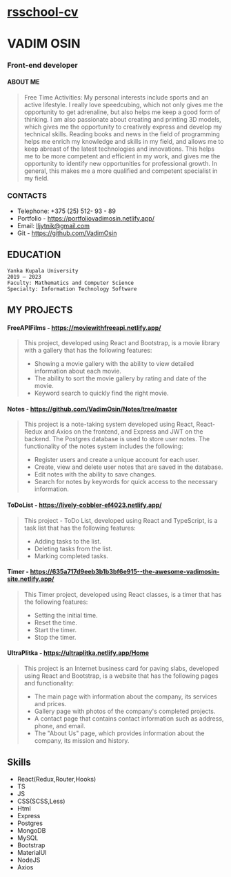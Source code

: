 # **[rsschool-cv](https://vadimosin.github.io/rsschool-cv/cv/)**
# VADIM OSIN

### Front-end developer

#### ABOUT ME

>Free Time Activities: My personal
interests include sports and an active
lifestyle. I really love speedcubing,
which not only gives me the
opportunity to get adrenaline, but also
helps me keep a good form of thinking.
I am also passionate about creating
and printing 3D models, which gives
me the opportunity to creatively
express and develop my technical
skills. Reading books and news in the
field of programming helps me enrich
my knowledge and skills in my field,
and allows me to keep abreast of the
latest technologies and innovations.
This helps me to be more competent
and efficient in my work, and gives me
the opportunity to identify new
opportunities for professional growth.
In general, this makes me a more
qualified and competent specialist in
my field.

### CONTACTS

 * Telephone: +375 (25) 512- 93 - 89
 * Portfolio - https://portfoliovadimosin.netlify.app/
 * Email: lljytnik@gmail.com
 * Git - https://github.com/VadimOsin

## EDUCATION

```
Yanka Kupala University
2019 — 2023
Faculty: Mathematics and Computer Science
Specialty: Information Technology Software
```

## MY PROJECTS

#### FreeAPIFilms - https://moviewithfreeapi.netlify.app/
>This project, developed using React and Bootstrap, is a movie
library with a gallery that has the following features:
>* Showing a movie gallery with the ability to view detailed
information about each movie.
>* The ability to sort the movie gallery by rating and date of
the movie.
>* Keyword search to quickly find the right movie.

#### Notes - https://github.com/VadimOsin/Notes/tree/master
>This project is a note-taking system developed using React,
React-Redux and Axios on the frontend, and Express and JWT on
the backend. The Postgres database is used to store user notes.
The functionality of the notes system includes the following:
>* Register users and create a unique account for each
user.
>* Create, view and delete user notes that are saved in the
database.
>* Edit notes with the ability to save changes.
>* Search for notes by keywords for quick access to the
necessary information.


#### ToDoList - https://lively-cobbler-ef4023.netlify.app/
>This project - ToDo List, developed using React and TypeScript, is
a task list that has the following features:
>* Adding tasks to the list.
>* Deleting tasks from the list.
>* Marking completed tasks.

#### Timer - https://635a717d9eeb3b1b3bf6e915--the-awesome-vadimosin-site.netlify.app/
>This Timer project, developed using React classes, is a timer that
has the following features:
>* Setting the initial time.
>* Reset the time.
>* Start the timer.
>* Stop the timer.

#### UltraPlitka - https://ultraplitka.netlify.app/Home
>This project is an Internet business card for paving slabs,
developed using React and Bootstrap, is a website that has the
following pages and functionality:
>* The main page with information about the company, its
services and prices.
>* Gallery page with photos of the company's completed
projects.
>* A contact page that contains contact information such as
address, phone, and email.
>* The "About Us" page, which provides information about
the company, its mission and history.


## Skills
* React(Redux,Router,Hooks)
* TS
* JS
* CSS(SCSS,Less)
* Html
* Express
* Postgres
* MongoDB
* MySQL
* Bootstrap
* MaterialUI
* NodeJS
* Axios